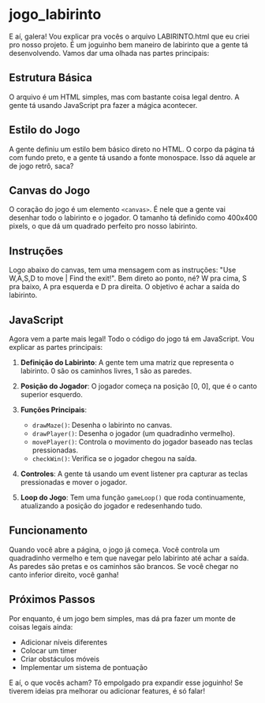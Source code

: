 # jogo_labirinto

E aí, galera! Vou explicar pra vocês o arquivo LABIRINTO.html que eu criei pro nosso projeto. É um joguinho bem maneiro de labirinto que a gente tá desenvolvendo. Vamos dar uma olhada nas partes principais:

## Estrutura Básica

O arquivo é um HTML simples, mas com bastante coisa legal dentro. A gente tá usando JavaScript pra fazer a mágica acontecer.

## Estilo do Jogo

A gente definiu um estilo bem básico direto no HTML. O corpo da página tá com fundo preto, e a gente tá usando a fonte monospace. Isso dá aquele ar de jogo retrô, saca?

## Canvas do Jogo

O coração do jogo é um elemento `<canvas>`. É nele que a gente vai desenhar todo o labirinto e o jogador. O tamanho tá definido como 400x400 pixels, o que dá um quadrado perfeito pro nosso labirinto.

## Instruções

Logo abaixo do canvas, tem uma mensagem com as instruções: "Use W,A,S,D to move | Find the exit!". Bem direto ao ponto, né? W pra cima, S pra baixo, A pra esquerda e D pra direita. O objetivo é achar a saída do labirinto.

## JavaScript

Agora vem a parte mais legal! Todo o código do jogo tá em JavaScript. Vou explicar as partes principais:

1. **Definição do Labirinto**: A gente tem uma matriz que representa o labirinto. 0 são os caminhos livres, 1 são as paredes.

2. **Posição do Jogador**: O jogador começa na posição [0, 0], que é o canto superior esquerdo.

3. **Funções Principais**:
   - `drawMaze()`: Desenha o labirinto no canvas.
   - `drawPlayer()`: Desenha o jogador (um quadradinho vermelho).
   - `movePlayer()`: Controla o movimento do jogador baseado nas teclas pressionadas.
   - `checkWin()`: Verifica se o jogador chegou na saída.

4. **Controles**: A gente tá usando um event listener pra capturar as teclas pressionadas e mover o jogador.

5. **Loop do Jogo**: Tem uma função `gameLoop()` que roda continuamente, atualizando a posição do jogador e redesenhando tudo.

## Funcionamento

Quando você abre a página, o jogo já começa. Você controla um quadradinho vermelho e tem que navegar pelo labirinto até achar a saída. As paredes são pretas e os caminhos são brancos. Se você chegar no canto inferior direito, você ganha!

## Próximos Passos

Por enquanto, é um jogo bem simples, mas dá pra fazer um monte de coisas legais ainda:
- Adicionar níveis diferentes
- Colocar um timer
- Criar obstáculos móveis
- Implementar um sistema de pontuação

E aí, o que vocês acham? Tô empolgado pra expandir esse joguinho! Se tiverem ideias pra melhorar ou adicionar features, é só falar!
